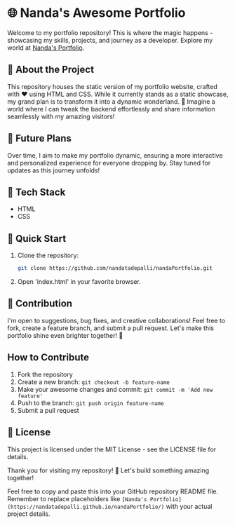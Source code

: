 # 🌐 Nanda's Awesome Portfolio

Welcome to my portfolio repository! This is where the magic happens - showcasing my skills, projects, and journey as a developer. Explore my world at [Nanda's Portfolio](https://nandatadepalli.github.io/nandaPortfolio/).

## 🚀 About the Project

This repository houses the static version of my portfolio website, crafted with ❤️ using HTML and CSS. While it currently stands as a static showcase, my grand plan is to transform it into a dynamic wonderland. 🌈 Imagine a world where I can tweak the backend effortlessly and share information seamlessly with my amazing visitors!

## 🌟 Future Plans

Over time, I aim to make my portfolio dynamic, ensuring a more interactive and personalized experience for everyone dropping by. Stay tuned for updates as this journey unfolds!

## 🧰 Tech Stack

- HTML
- CSS

## 🚦 Quick Start

1. Clone the repository:
   ```bash
   git clone https://github.com/nandatadepalli/nandaPortfolio.git
2. Open 'index.html' in your favorite browser.

## 🌌 Contribution
I'm open to suggestions, bug fixes, and creative collaborations! Feel free to fork, create a feature branch, and submit a pull request. Let's make this portfolio shine even brighter together! 🌟
## How to Contribute
1. Fork the repository
2. Create a new branch: `git checkout -b feature-name`
3. Make your awesome changes and commit: `git commit -m 'Add new feature'`
4. Push to the branch: `git push origin feature-name`
5. Submit a pull request

## 📝 License
This project is licensed under the MIT License - see the LICENSE file for details.

Thank you for visiting my repository! 🎉 Let's build something amazing together!


Feel free to copy and paste this into your GitHub repository README file. Remember to replace placeholders like `[Nanda's Portfolio](https://nandatadepalli.github.io/nandaPortfolio/)` with your actual project details.



